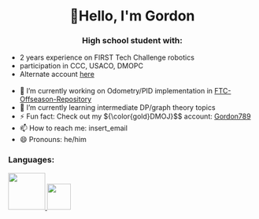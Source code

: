 <h1 align="center">👋Hello, I'm Gordon </h1>
<h3 align="center">High school student with:</h3>

- 2 years experience on FIRST Tech Challenge robotics
- participation in CCC, USACO, DMOPC
- Alternate account [here](https://github.com/gordonfdsa)
<br/><br/>
- 🔭 I’m currently working on Odometry/PID implementation in [FTC-Offseason-Repository](https://github.com/sta-titansrobotics/FTC-Offseason-2024)
- 🌱 I’m currently learning intermediate DP/graph theory topics 
- ⚡ Fun fact: Check out my ${\color{gold}DMOJ}$$ account: [Gordon789](https://dmoj.ca/user/Gordon789)
- 📫 How to reach me: insert_email
- 😄 Pronouns: he/him

<h3 align="left">Languages:</h3>
<p align="left"> <a href="https://www.java.com" target="_blank" rel="noreferrer"> <img src="https://images.sftcdn.net/images/t_app-icon-m/p/4dd9406e-96d3-11e6-aa77-00163ec9f5fa/3927985343/java-development-kit-64-java-43-569305.png" width="75", height ="75"/> </a> <a href="https://cplusplus.com/" target="_blank" rel="noreferrer"> <img src="https://upload.wikimedia.org/wikipedia/commons/thumb/1/18/ISO_C%2B%2B_Logo.svg/800px-ISO_C%2B%2B_Logo.svg.png" width="48", height = "53"/> </a> </p> 

<!--
**ZhuG07/ZhuG07** is a ✨ _special_ ✨ repository because its `README.md` (this file) appears on your GitHub profile.

